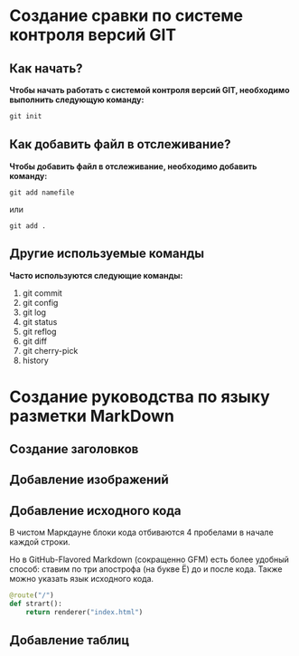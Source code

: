 # Создание сравки по системе контроля версий GIT

## Как начать?
**Чтобы начать работать с системой контроля версий GIT, необходимо выполнить следующую команду:**
```cs
git init
```
## Как добавить файл в отслеживание?
**Чтобы добавить файл в отслеживание, необходимо добавить команду:**
```
git add namefile
```
или
```
git add .
```
## Другие используемые команды
**Часто используются следующие команды:**
1. git commit
2. git config
3. git log
4. git status
5. git reflog
6. git diff
7. git cherry-pick
8. history

# Создание руководства по языку разметки MarkDown

## Создание заголовков


## Добавление изображений


## Добавление исходного кода

В чистом Маркдауне блоки кода отбиваются 4 пробелами в начале каждой строки.

Но в GitHub-Flavored Markdown (сокращенно GFM) есть более удобный способ: ставим по три апострофа (на букве Ё) до и после кода. Также можно указать язык исходного кода.
```python
@route("/")
def strart():
    return renderer("index.html")
```

## Добавление таблиц

